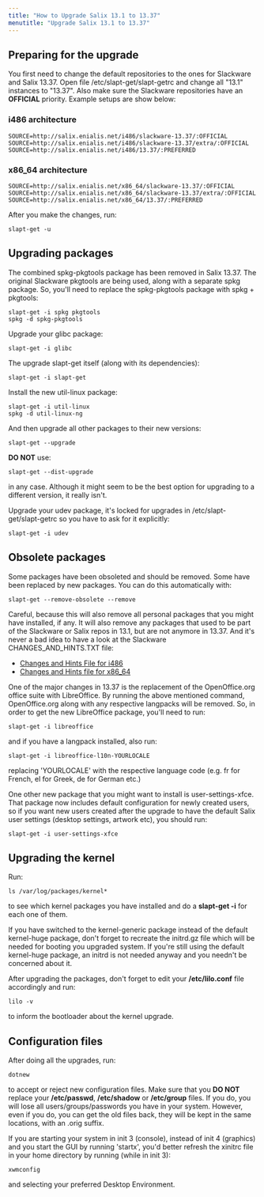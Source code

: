 ```yaml
---
title: "How to Upgrade Salix 13.1 to 13.37"
menutitle: "Upgrade Salix 13.1 to 13.37"
---
```


## Preparing for the upgrade 

You first need to change the default repositories to the ones for Slackware and
Salix 13.37. Open file /etc/slapt-get/slapt-getrc and change all "13.1"
instances to "13.37". Also make sure the Slackware repositories have an
**OFFICIAL** priority. Example setups are show below:

### i486 architecture 

```
SOURCE=http://salix.enialis.net/i486/slackware-13.37/:OFFICIAL
SOURCE=http://salix.enialis.net/i486/slackware-13.37/extra/:OFFICIAL
SOURCE=http://salix.enialis.net/i486/13.37/:PREFERRED
```

### x86_64 architecture 

```
SOURCE=http://salix.enialis.net/x86_64/slackware-13.37/:OFFICIAL
SOURCE=http://salix.enialis.net/x86_64/slackware-13.37/extra/:OFFICIAL
SOURCE=http://salix.enialis.net/x86_64/13.37/:PREFERRED
```

After you make the changes, run:

```
slapt-get -u
```

## Upgrading packages 

The combined spkg-pkgtools package has been removed in Salix 13.37. The
original Slackware pkgtools are being used, along with a separate spkg package.
So, you'll need to replace the spkg-pkgtools package with spkg + pkgtools:

```
slapt-get -i spkg pkgtools
spkg -d spkg-pkgtools
```

Upgrade your glibc package:

```
slapt-get -i glibc
```

The upgrade slapt-get itself (along with its dependencies):


```
slapt-get -i slapt-get
```

Install the new util-linux package:

```
slapt-get -i util-linux
spkg -d util-linux-ng
```

And then upgrade all other packages to their new versions:


```
slapt-get --upgrade
```

**DO NOT** use:


```
slapt-get --dist-upgrade
```

in any case. Although it might seem to be the best option for upgrading to a
different version, it really isn't.

Upgrade your udev package, it's locked for upgrades in /etc/slapt-get/slapt-getrc so you have to ask for it explicitly:

```
slapt-get -i udev
```

## Obsolete packages 

Some packages have been obsoleted and should be removed. Some have been
replaced by new packages. You can do this automatically with:

```
slapt-get --remove-obsolete --remove
```

Careful, because this will also remove all personal packages that you might
have installed, if any. It will also remove any packages that used to be part
of the Slackware or Salix repos in 13.1, but are not anymore in 13.37. And it's
never a bad idea to have a look at the Slackware CHANGES_AND_HINTS.TXT file:

* [Changes and Hints File for i486](https://slackware.uk/slackware/slackware-13.37/CHANGES_AND_HINTS.TXT)
* [Changes and Hints file for x86_64](https://slackware.uk/slackware/slackware64-13.37/CHANGES_AND_HINTS.TXT)


One of the major changes in 13.37 is the replacement of the OpenOffice.org
office suite with LibreOffice. By running the above mentioned command,
OpenOffice.org along with any respective langpacks will be removed. So, in
order to get the new LibreOffice package, you'll need to run:

```
slapt-get -i libreoffice
```

and if you have a langpack installed, also run:

```
slapt-get -i libreoffice-l10n-YOURLOCALE
```

replacing 'YOURLOCALE' with the respective language code (e.g. fr for French, el for Greek, de for German etc.)

One other new package that you might want to install is user-settings-xfce.
That package now includes default configuration for newly created users, so if
you want new users created after the upgrade to have the default Salix user
settings (desktop settings, artwork etc), you should run:

```
slapt-get -i user-settings-xfce
```

## Upgrading the kernel 

Run:

```
ls /var/log/packages/kernel*
```

to see which kernel packages you have installed and do a **slapt-get -i** for
each one of them.

If you have switched to the kernel-generic package instead of the default
kernel-huge package, don't forget to recreate the initrd.gz file which will be
needed for booting you upgraded system. If you're still using the default
kernel-huge package, an initrd is not needed anyway and you needn't be
concerned about it.

After upgrading the packages, don't forget to edit your **/etc/lilo.conf** file accordingly and run:

```
lilo -v
```

to inform the bootloader about the kernel upgrade.

## Configuration files 

After doing all the upgrades, run:

```
dotnew
```

to accept or reject new configuration files. Make sure that you **DO NOT**
replace your **/etc/passwd**, **/etc/shadow** or **/etc/group** files. If you
do, you will lose all users/groups/passwords you have in your system. However,
even if you do, you can get the old files back, they will be kept in the same
locations, with an .orig suffix.

If you are starting your system in init 3 (console), instead of init 4
(graphics) and you start the GUI by running 'startx', you'd better refresh the
xinitrc file in your home directory by running (while in init 3):

```
xwmconfig
```

and selecting your preferred Desktop Environment.

